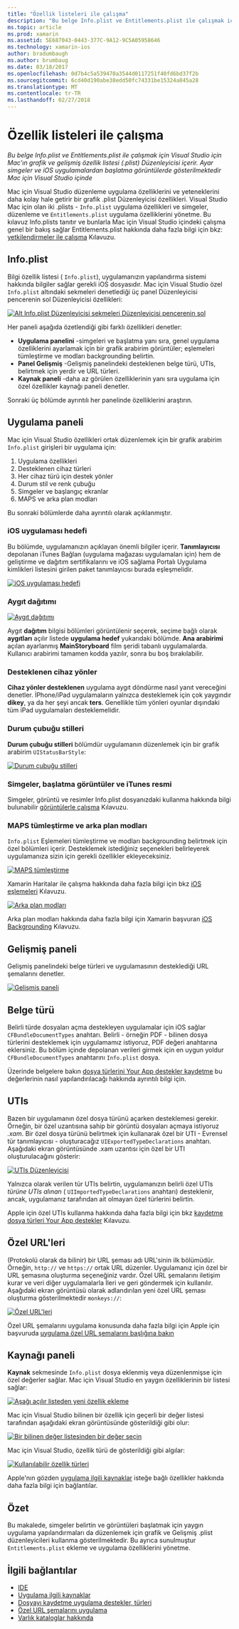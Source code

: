 ```yaml
---
title: "Özellik listeleri ile çalışma"
description: "Bu belge Info.plist ve Entitlements.plist ile çalışmak için Visual Studio için Mac'ın grafik ve gelişmiş özellik listesi (.plist) Düzenleyicisi içerir. Ayar simgeler ve iOS uygulamalardan başlatma görüntülerde gösterilmektedir Mac için Visual Studio içinde"
ms.topic: article
ms.prod: xamarin
ms.assetid: 5E687043-0443-377C-9A12-9C5A05958646
ms.technology: xamarin-ios
author: bradumbaugh
ms.author: brumbaug
ms.date: 03/18/2017
ms.openlocfilehash: 0d7b4c5a539470a3544d0117251f40fd6bd37f2b
ms.sourcegitcommit: 6cd40d190abe38edd50fc74331be15324a845a28
ms.translationtype: MT
ms.contentlocale: tr-TR
ms.lasthandoff: 02/27/2018
---
```

# <a name="working-with-property-lists"></a>Özellik listeleri ile çalışma

_Bu belge Info.plist ve Entitlements.plist ile çalışmak için Visual Studio için Mac'ın grafik ve gelişmiş özellik listesi (.plist) Düzenleyicisi içerir. Ayar simgeler ve iOS uygulamalardan başlatma görüntülerde gösterilmektedir Mac için Visual Studio içinde_

Mac için Visual Studio düzenleme uygulama özelliklerini ve yeteneklerini daha kolay hale getirir bir grafik .plist Düzenleyicisi özellikleri. Visual Studio Mac için olan iki .plists - `Info.plist` uygulama özellikleri ve simgeler, düzenleme ve `Entitlements.plist` uygulama özelliklerini yönetme. Bu kılavuz Info.plists tanıtır ve bunlarla Mac için Visual Studio içindeki çalışma genel bir bakış sağlar Entitlements.plist hakkında daha fazla bilgi için bkz: [yetkilendirmeler ile çalışma](~/ios/deploy-test/provisioning/entitlements.md) Kılavuzu.

## <a name="infoplist"></a>Info.plist

Bilgi özellik listesi ( `Info.plist`), uygulamanızın yapılandırma sistemi hakkında bilgiler sağlar gerekli iOS dosyasıdır. Mac için Visual Studio özel `Info.plist` altındaki sekmeleri denetlediği üç panel Düzenleyicisi pencerenin sol Düzenleyicisi özellikleri:

 [ ![](property-lists-images/tabs.png "Alt Info.plist Düzenleyicisi sekmeleri Düzenleyicisi pencerenin sol")](property-lists-images/tabs.png)

Her paneli aşağıda özetlendiği gibi farklı özellikleri denetler:

-  **Uygulama panelini** -simgeleri ve başlatma yanı sıra, genel uygulama özelliklerini ayarlamak için bir grafik arabirim görüntüler; eşlemeleri tümleştirme ve modları backgrounding belirtin.
-  **Panel Gelişmiş** -Gelişmiş panelindeki desteklenen belge türü, UTIs, belirtmek için yerdir ve URL türleri.
-  **Kaynak paneli** -daha az görülen özelliklerinin yanı sıra uygulama için özel özellikler kaynağı paneli denetler.


Sonraki üç bölümde ayrıntılı her panelinde özelliklerini araştırın.

## <a name="application-panel"></a>Uygulama paneli

Mac için Visual Studio özellikleri ortak düzenlemek için bir grafik arabirim `Info.plist` girişleri bir uygulama için:

1.  Uygulama özellikleri
1.  Desteklenen cihaz türleri
1.  Her cihaz türü için destek yönler
1.  Durum stil ve renk çubuğu
1.  Simgeler ve başlangıç ekranlar
1.  MAPS ve arka plan modları


Bu sonraki bölümlerde daha ayrıntılı olarak açıklanmıştır.

 <a name="iOS_Application_Target" />


### <a name="ios-application-target"></a>iOS uygulaması hedefi

Bu bölümde, uygulamanızın açıklayan önemli bilgiler içerir.
**Tanımlayıcısı** depolanan iTunes Bağlan (uygulama mağazası uygulamaları için) hem de geliştirme ve dağıtım sertifikalarını ve iOS sağlama Portalı Uygulama kimlikleri listesini girilen paket tanımlayıcısı burada eşleşmelidir.

 [ ![](property-lists-images/image24.png "iOS uygulaması hedefi")](property-lists-images/image24.png)

### <a name="device-deployment"></a>Aygıt dağıtımı

 [ ![](property-lists-images/deployment.png "Aygıt dağıtımı")](property-lists-images/deployment.png)

Aygıt **dağıtım** bilgisi bölümleri görüntülenir seçerek, seçime bağlı olarak **aygıtları** açılır listede **uygulama hedef** yukarıdaki bölümde. **Ana arabirimi** açılan ayarlanmış **MainStoryboard** film şeridi tabanlı uygulamalarda. Kullanıcı arabirimi tamamen kodda yazılır, sonra bu boş bırakılabilir.

### <a name="supported-device-orientations"></a>Desteklenen cihaz yönler

 **Cihaz yönler desteklenen** uygulama aygıt döndürme nasıl yanıt vereceğini denetler. İPhone/iPad uygulamaların yalnızca desteklemek için çok yaygındır **dikey**, ya da her şeyi ancak **ters**. Genellikle tüm yönleri oyunlar dışındaki tüm iPad uygulamaları desteklemelidir.

### <a name="status-bar-styles"></a>Durum çubuğu stilleri

**Durum çubuğu stilleri** bölümdür uygulamanın düzenlemek için bir grafik arabirim `UIStatusBarStyle`:

 [ ![](property-lists-images/status.png "Durum çubuğu stilleri")](property-lists-images/status.png)

 <a name="Icons" />


### <a name="icons-launch-images-and-itunes-artwork"></a>Simgeler, başlatma görüntüler ve iTunes resmi

Simgeler, görüntü ve resimler Info.plist dosyanızdaki kullanma hakkında bilgi bulunabilir [görüntülerle çalışma](~/ios/app-fundamentals/images-icons/index.md) Kılavuzu.




### <a name="maps-integration-and-background-modes"></a>MAPS tümleştirme ve arka plan modları

`Info.plist` Eşlemeleri tümleştirme ve modları backgrounding belirtmek için özel bölümleri içerir. Desteklemek istediğiniz seçenekleri belirleyerek uygulamanıza sizin için gerekli özellikler ekleyeceksiniz.

 [ ![](property-lists-images/maps.png "MAPS tümleştirme")](property-lists-images/maps.png)

Xamarin Haritalar ile çalışma hakkında daha fazla bilgi için bkz [iOS eşlemeleri](~/ios/user-interface/controls/ios-maps/index.md) Kılavuzu.

 [ ![](property-lists-images/bging.png "Arka plan modları")](property-lists-images/bging.png)

Arka plan modları hakkında daha fazla bilgi için Xamarin başvuran [iOS Backgrounding](~/ios/app-fundamentals/backgrounding/introduction-to-backgrounding-in-ios.md) Kılavuzu.

## <a name="advanced-panel"></a>Gelişmiş paneli

Gelişmiş panelindeki belge türleri ve uygulamasının desteklediği URL şemalarını denetler.

 [ ![](property-lists-images/image34.png "Gelişmiş paneli")](property-lists-images/image34.png)

 <a name="Document_Types" />


## <a name="document-types"></a>Belge türü

Belirli türde dosyaları açma destekleyen uygulamalar için iOS sağlar `CFBundleDocumentTypes` anahtarı. Belirli - örneğin PDF - bilinen dosya türlerini desteklemek için uygulamamız istiyoruz, PDF değeri anahtarına eklersiniz. Bu bölüm içinde depolanan verileri girmek için en uygun yoldur `CFBundleDocumentTypes` anahtarını `Info.plist` dosya.

Üzerinde belgelere bakın [dosya türlerini Your App destekler kaydetme](http://developer.apple.com/library/ios/#documentation/FileManagement/Conceptual/DocumentInteraction_TopicsForIOS/Articles/RegisteringtheFileTypesYourAppSupports.html) bu değerlerinin nasıl yapılandırılacağı hakkında ayrıntılı bilgi için.

## <a name="utis"></a>UTIs

Bazen bir uygulamanın özel dosya türünü açarken desteklemesi gerekir. Örneğin, bir özel uzantısına sahip bir görüntü dosyaları açmaya istiyoruz *.xam*. Bir özel dosya türünü belirtmek için kullanarak özel bir UTI - Evrensel tür tanımlayıcısı - oluşturacağız `UIExportedTypeDeclarations` anahtarı. Aşağıdaki ekran görüntüsünde .xam uzantısı için özel bir UTI oluşturulacağını gösterir:

 [ ![](property-lists-images/uti.png "UTIs Düzenleyicisi")](property-lists-images/uti.png)

Yalnızca olarak verilen tür UTIs belirtin, uygulamanızın belirli özel UTIs *türüne UTIs alınan* ( `UIImportedTypeDeclarations` anahtarı) desteklenir, ancak, uygulamanız tarafından ait olmayan özel türlerini belirtin.

Apple için özel UTIs kullanma hakkında daha fazla bilgi için bkz [kaydetme dosya türleri Your App destekler](https://developer.apple.com/library/ios/documentation/FileManagement/Conceptual/understanding_utis/understand_utis_declare/understand_utis_declare.html#//apple_ref/doc/uid/TP40001319-CH204-SW1) Kılavuzu.

## <a name="custom-urls"></a>Özel URL'leri

(Protokolü olarak da bilinir) bir URL şeması adı URL'sinin ilk bölümüdür. Örneğin, `http://` ve `https://` ortak URL düzenler. Uygulamanız için özel bir URL şemasına oluşturma seçeneğiniz vardır. Özel URL şemalarını iletişim kurar ve veri diğer uygulamalarla İleri ve geri göndermek için kullanılır. Aşağıdaki ekran görüntüsü olarak adlandırılan yeni özel URL şeması oluşturma gösterilmektedir `monkeys://`:

 [ ![](property-lists-images/url.png "Özel URL'leri")](property-lists-images/url.png)



Özel URL şemalarını uygulama konusunda daha fazla bilgi için Apple için başvuruda [uygulama özel URL şemalarını başlığına bakın](https://developer.apple.com/library/ios/documentation/iPhone/Conceptual/iPhoneOSProgrammingGuide/AdvancedAppTricks/AdvancedAppTricks.html)

## <a name="source-panel"></a>Kaynağı paneli

**Kaynak** sekmesinde `Info.plist` dosya eklenmiş veya düzenlenmişse için özel değerler sağlar. Mac için Visual Studio en yaygın özelliklerinin bir listesi sağlar:

 [ ![](property-lists-images/image31.png "Aşağı açılır listeden yeni özellik ekleme")](property-lists-images/image31.png)

Mac için Visual Studio bilinen bir özellik için geçerli bir değer listesi tarafından aşağıdaki ekran görüntüsünde gösterildiği gibi olur:

 [ ![](property-lists-images/image32.png "Bir bilinen değer listesinden bir değer seçin")](property-lists-images/image32.png)

Mac için Visual Studio, özellik türü de gösterildiği gibi algılar:

 [ ![](property-lists-images/image33.png "Kullanılabilir özellik türleri")](property-lists-images/image33.png)

Apple'nın gözden [uygulama ilgili kaynaklar](http://developer.apple.com/library/ios/#DOCUMENTATION/iPhone/Conceptual/iPhoneOSProgrammingGuide/App-RelatedResources/App-RelatedResources.html) isteğe bağlı özellikler hakkında daha fazla bilgi için bağlantılar.

 <a name="Entitlements" />

## <a name="summary"></a>Özet

Bu makalede, simgeler belirtin ve görüntüleri başlatmak için yaygın uygulama yapılandırmaları da düzenlemek için grafik ve Gelişmiş .plist düzenleyicileri kullanma gösterilmektedir. Bu ayrıca sunulmuştur `Entitlements.plist` ekleme ve uygulama özelliklerini yönetme.


## <a name="related-links"></a>İlgili bağlantılar

- [IDE](https://developer.xamarin.com/recipes/cross-platform/ide)
- [Uygulama ilgili kaynaklar](http://developer.apple.com/library/ios/#DOCUMENTATION/iPhone/Conceptual/iPhoneOSProgrammingGuide/App-RelatedResources/App-RelatedResources.html)
- [Dosyayı kaydetme uygulama destekler, türleri](http://developer.apple.com/library/ios/#documentation/FileManagement/Conceptual/DocumentInteraction_TopicsForIOS/Articles/RegisteringtheFileTypesYourAppSupports.html)
- [Özel URL şemalarını uygulama](https://developer.apple.com/library/ios/documentation/iPhone/Conceptual/iPhoneOSProgrammingGuide/AdvancedAppTricks/AdvancedAppTricks.html)
- [Varlık kataloglar hakkında](https://developer.apple.com/library/ioshttps://developer.xamarin.com/recipes/xcode_help-image_catalog-1.0/Recipe.html)
